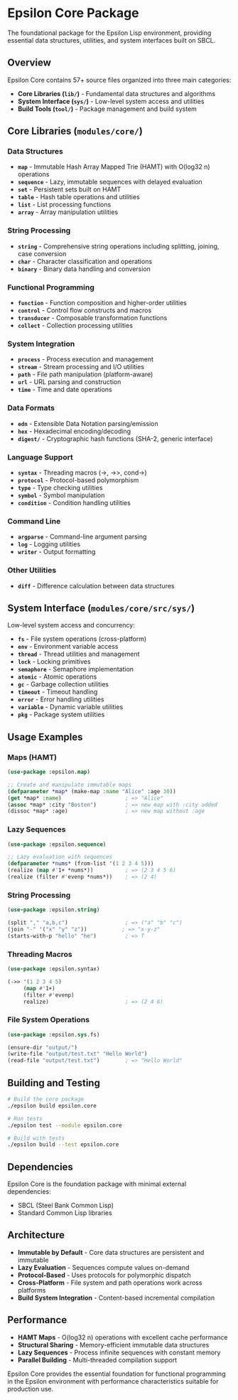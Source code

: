# Epsilon Core Package

The foundational package for the Epsilon Lisp environment, providing essential data structures, utilities, and system interfaces built on SBCL.

## Overview

Epsilon Core contains 57+ source files organized into three main categories:

- **Core Libraries (`lib/`)** - Fundamental data structures and algorithms
- **System Interface (`sys/`)** - Low-level system access and utilities  
- **Build Tools (`tool/`)** - Package management and build system

## Core Libraries (`modules/core/`)

### Data Structures

- **`map`** - Immutable Hash Array Mapped Trie (HAMT) with O(log32 n) operations
- **`sequence`** - Lazy, immutable sequences with delayed evaluation
- **`set`** - Persistent sets built on HAMT
- **`table`** - Hash table operations and utilities
- **`list`** - List processing functions
- **`array`** - Array manipulation utilities

### String Processing

- **`string`** - Comprehensive string operations including splitting, joining, case conversion
- **`char`** - Character classification and operations
- **`binary`** - Binary data handling and conversion

### Functional Programming

- **`function`** - Function composition and higher-order utilities
- **`control`** - Control flow constructs and macros
- **`transducer`** - Composable transformation functions
- **`collect`** - Collection processing utilities

### System Integration

- **`process`** - Process execution and management
- **`stream`** - Stream processing and I/O utilities
- **`path`** - File path manipulation (platform-aware)
- **`url`** - URL parsing and construction
- **`time`** - Time and date operations

### Data Formats

- **`edn`** - Extensible Data Notation parsing/emission
- **`hex`** - Hexadecimal encoding/decoding
- **`digest/`** - Cryptographic hash functions (SHA-2, generic interface)

### Language Support

- **`syntax`** - Threading macros (->, ->>, cond->)
- **`protocol`** - Protocol-based polymorphism
- **`type`** - Type checking utilities
- **`symbol`** - Symbol manipulation
- **`condition`** - Condition handling utilities

### Command Line

- **`argparse`** - Command-line argument parsing
- **`log`** - Logging utilities
- **`writer`** - Output formatting

### Other Utilities

- **`diff`** - Difference calculation between data structures

## System Interface (`modules/core/src/sys/`)

Low-level system access and concurrency:

- **`fs`** - File system operations (cross-platform)
- **`env`** - Environment variable access
- **`thread`** - Thread utilities and management
- **`lock`** - Locking primitives
- **`semaphore`** - Semaphore implementation
- **`atomic`** - Atomic operations
- **`gc`** - Garbage collection utilities
- **`timeout`** - Timeout handling
- **`error`** - Error handling utilities
- **`variable`** - Dynamic variable utilities
- **`pkg`** - Package system utilities

## Usage Examples

### Maps (HAMT)
```lisp
(use-package :epsilon.map)

;; Create and manipulate immutable maps
(defparameter *map* (make-map :name "Alice" :age 30))
(get *map* :name)                    ; => "Alice"
(assoc *map* :city "Boston")         ; => new map with :city added
(dissoc *map* :age)                  ; => new map without :age
```

### Lazy Sequences
```lisp
(use-package :epsilon.sequence)

;; Lazy evaluation with sequences
(defparameter *nums* (from-list '(1 2 3 4 5)))
(realize (map #'1+ *nums*))          ; => (2 3 4 5 6)
(realize (filter #'evenp *nums*))    ; => (2 4)
```

### String Processing
```lisp
(use-package :epsilon.string)

(split "," "a,b,c")                  ; => ("a" "b" "c")
(join "-" '("x" "y" "z"))           ; => "x-y-z"
(starts-with-p "hello" "he")         ; => T
```

### Threading Macros
```lisp
(use-package :epsilon.syntax)

(->> '(1 2 3 4 5)
     (map #'1+)
     (filter #'evenp)
     realize)                        ; => (2 4 6)
```

### File System Operations
```lisp
(use-package :epsilon.sys.fs)

(ensure-dir "output/")
(write-file "output/test.txt" "Hello World")
(read-file "output/test.txt")        ; => "Hello World"
```

## Building and Testing

```bash
# Build the core package
./epsilon build epsilon.core

# Run tests
./epsilon test --module epsilon.core

# Build with tests
./epsilon build --test epsilon.core
```

## Dependencies

Epsilon Core is the foundation package with minimal external dependencies:
- SBCL (Steel Bank Common Lisp)
- Standard Common Lisp libraries

## Architecture

- **Immutable by Default** - Core data structures are persistent and immutable
- **Lazy Evaluation** - Sequences compute values on-demand
- **Protocol-Based** - Uses protocols for polymorphic dispatch
- **Cross-Platform** - File system and path operations work across platforms
- **Build System Integration** - Content-based incremental compilation

## Performance

- **HAMT Maps** - O(log32 n) operations with excellent cache performance
- **Structural Sharing** - Memory-efficient immutable data structures
- **Lazy Sequences** - Process infinite sequences with constant memory
- **Parallel Building** - Multi-threaded compilation support

Epsilon Core provides the essential foundation for functional programming in the Epsilon environment with performance characteristics suitable for production use.
